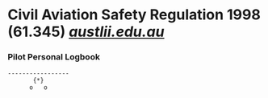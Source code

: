 # Civil Aviation Safety Regulation 1998 (61.345) [*austlii.edu.au*](http://www.austlii.edu.au/au/legis/cth/consol_reg/casr1998333/s61.345.html)

### Pilot Personal Logbook

    -----------------
           {*}       
          o   o      
      